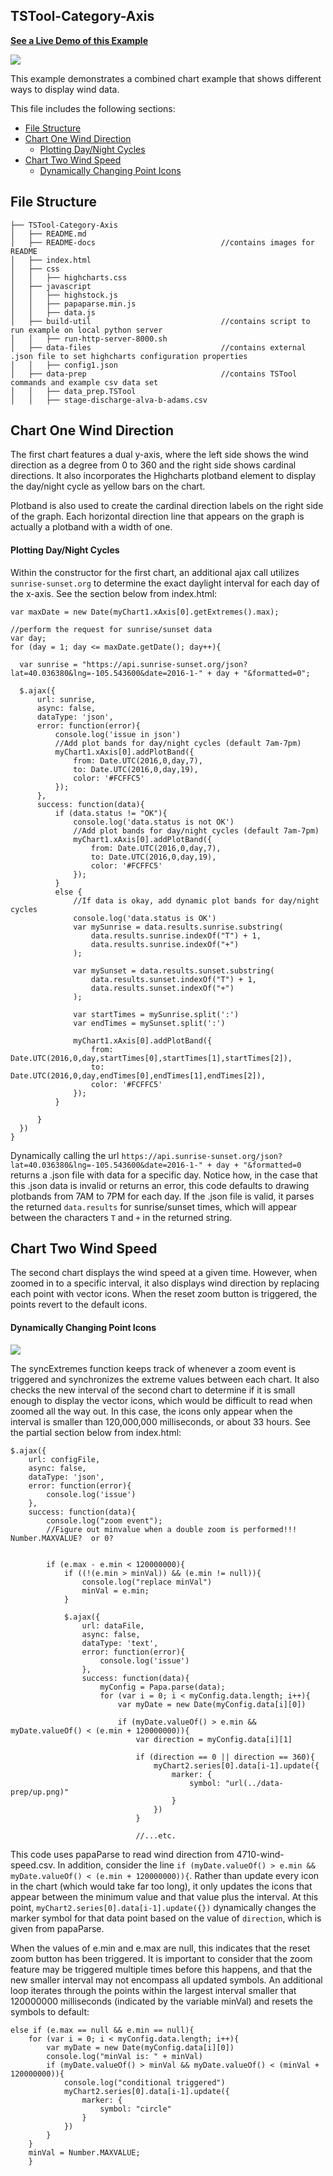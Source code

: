 ## TSTool-Category-Axis

<a href="http://github.openwaterfoundation.org/owf-lib-viz-highcharts-js/Timeseries/TSTool-Category-Axis/"><b>See a Live Demo of this Example</b></a>

![](README-docs/TS-Tool-Category-Axis.png)

This example demonstrates a combined chart example that shows different ways to display wind data.

This file includes the following sections:

* [File Structure](#file-structure)
* [Chart One Wind Direction](#chart-one-wind-direction)
  * [Plotting Day/Night Cycles](#plotting-day/night-cycles)
* [Chart Two Wind Speed](#chart-two-wind-speed)
  * [Dynamically Changing Point Icons](#dynamically-changing-point-icons)

## File Structure

```
├── TSTool-Category-Axis
│   ├── README.md  
│   ├── README-docs                            //contains images for README
│   ├── index.html  
│   ├── css
│   │   ├── highcharts.css  
│   ├── javascript
│   │   ├── highstock.js  
│   │   ├── papaparse.min.js  
│   │   ├── data.js
│   ├── build-util                             //contains script to run example on local python server
│   │   ├── run-http-server-8000.sh
│   ├── data-files                             //contains external .json file to set highcharts configuration properties
│   │   ├── config1.json
│   ├── data-prep                              //contains TSTool commands and example csv data set
│   │   ├── data_prep.TSTool
│   │   ├── stage-discharge-alva-b-adams.csv
```

## Chart One Wind Direction

The first chart features a dual y-axis, where the left side shows the wind direction as a degree from 0 to 360 and the right side shows cardinal directions.  It also incorporates the Highcharts plotband element to display the day/night cycle as yellow bars on the chart.

Plotband is also used to create the cardinal direction labels on the right side of the graph.  Each horizontal direction line that appears on the graph is actually a plotband with a width of one.

#### Plotting Day/Night Cycles

Within the constructor for the first chart, an additional ajax call utilizes `sunrise-sunset.org` to determine the exact daylight interval for each day of the x-axis.  See the section below from index.html:

```
var maxDate = new Date(myChart1.xAxis[0].getExtremes().max);

//perform the request for sunrise/sunset data
var day;
for (day = 1; day <= maxDate.getDate(); day++){

  var sunrise = "https://api.sunrise-sunset.org/json?lat=40.036380&lng=-105.543600&date=2016-1-" + day + "&formatted=0";

  $.ajax({
      url: sunrise,
      async: false,
      dataType: 'json',
      error: function(error){
          console.log('issue in json')
          //Add plot bands for day/night cycles (default 7am-7pm)
          myChart1.xAxis[0].addPlotBand({
              from: Date.UTC(2016,0,day,7),
              to: Date.UTC(2016,0,day,19),
              color: '#FCFFC5'
          });  
      },
      success: function(data){
          if (data.status != "OK"){
              console.log('data.status is not OK')
              //Add plot bands for day/night cycles (default 7am-7pm)
              myChart1.xAxis[0].addPlotBand({
                  from: Date.UTC(2016,0,day,7),
                  to: Date.UTC(2016,0,day,19),
                  color: '#FCFFC5'
              });
          }
          else {
              //If data is okay, add dynamic plot bands for day/night cycles
              console.log('data.status is OK')
              var mySunrise = data.results.sunrise.substring(
                  data.results.sunrise.indexOf("T") + 1,
                  data.results.sunrise.indexOf("+")
              );

              var mySunset = data.results.sunset.substring(
                  data.results.sunset.indexOf("T") + 1,
                  data.results.sunset.indexOf("+")
              );

              var startTimes = mySunrise.split(':')
              var endTimes = mySunset.split(':')

              myChart1.xAxis[0].addPlotBand({
                  from: Date.UTC(2016,0,day,startTimes[0],startTimes[1],startTimes[2]),
                  to: Date.UTC(2016,0,day,endTimes[0],endTimes[1],endTimes[2]),
                  color: '#FCFFC5'
              });
          }

      }
  })
}
```

Dynamically calling the url `https://api.sunrise-sunset.org/json?lat=40.036380&lng=-105.543600&date=2016-1-" + day + "&formatted=0` returns a .json file with data for a specific day.  Notice how, in the case that this .json data is invalid or returns an error, this code defaults to drawing plotbands from 7AM to 7PM for each day.  If the .json file is valid, it parses the returned `data.results` for sunrise/sunset times, which will appear between the characters `T` and `+` in the returned string.

## Chart Two Wind Speed

The second chart displays the wind speed at a given time.  However, when zoomed in to a specific interval, it also displays wind direction by replacing each point with vector icons.  When the reset zoom button is triggered, the points revert to the default icons.

#### Dynamically Changing Point Icons

![](README-docs/TS-Tool-Category-Axis-Zoomed.png)

The syncExtremes function keeps track of whenever a zoom event is triggered and synchronizes the extreme values between each chart.  It also checks the new interval of the second chart to determine if it is small enough to display the vector icons, which would be difficult to read when zoomed all the way out.  In this case, the icons only appear when the interval is smaller than 120,000,000 milliseconds, or about 33 hours.  See the partial section below from index.html:

```
$.ajax({
    url: configFile,
    async: false,
    dataType: 'json',
    error: function(error){
        console.log('issue')
    },
    success: function(data){
        console.log("zoom event");
        //Figure out minvalue when a double zoom is performed!!!  Number.MAXVALUE?  or 0?


        if (e.max - e.min < 120000000){
            if ((!(e.min > minVal)) && (e.min != null)){
                console.log("replace minVal")
                minVal = e.min;
            }

            $.ajax({
                url: dataFile,
                async: false,
                dataType: 'text',
                error: function(error){
                    console.log('issue')
                },
                success: function(data){
                    myConfig = Papa.parse(data);
                    for (var i = 0; i < myConfig.data.length; i++){
                        var myDate = new Date(myConfig.data[i][0])

                        if (myDate.valueOf() > e.min && myDate.valueOf() < (e.min + 120000000)){
                            var direction = myConfig.data[i][1]

                            if (direction == 0 || direction == 360){
                                myChart2.series[0].data[i-1].update({
                                    marker: {
                                        symbol: "url(../data-prep/up.png)"
                                    }
                                })
                            }

                            //...etc.
```

This code uses papaParse to read wind direction from 4710-wind-speed.csv.  In addition, consider the line `if (myDate.valueOf() > e.min && myDate.valueOf() < (e.min + 120000000)){`.  Rather than update every icon in the chart (which would take far too long), it only updates the icons that appear between the minimum value and that value plus the interval.  At this point, `myChart2.series[0].data[i-1].update({})` dynamically changes the marker symbol for that data point based on the value of `direction`, which is given from papaParse.

When the values of e.min and e.max are null, this indicates that the reset zoom button has been triggered.  It is important to consider that the zoom feature may be triggered multiple times before this happens, and that the new smaller interval may not encompass all updated symbols.  An additional loop iterates through the points within the largest interval smaller that 120000000 milliseconds (indicated by the variable minVal) and resets the symbols to default:

```
else if (e.max == null && e.min == null){
    for (var i = 0; i < myConfig.data.length; i++){
        var myDate = new Date(myConfig.data[i][0])
        console.log("minVal is: " + minVal)
        if (myDate.valueOf() > minVal && myDate.valueOf() < (minVal + 120000000)){
            console.log("conditional triggered")
            myChart2.series[0].data[i-1].update({
                marker: {
                    symbol: "circle"
                }
            })
        }  
    }
    minVal = Number.MAXVALUE;
    }
```
